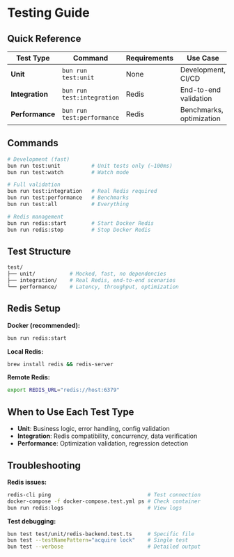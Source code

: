 # Testing Guide

## Quick Reference

| Test Type       | Command                    | Requirements | Use Case                 |
| --------------- | -------------------------- | ------------ | ------------------------ |
| **Unit**        | `bun run test:unit`        | None         | Development, CI/CD       |
| **Integration** | `bun run test:integration` | Redis        | End-to-end validation    |
| **Performance** | `bun run test:performance` | Redis        | Benchmarks, optimization |

## Commands

```bash
# Development (fast)
bun run test:unit          # Unit tests only (~100ms)
bun run test:watch         # Watch mode

# Full validation
bun run test:integration   # Real Redis required
bun run test:performance   # Benchmarks
bun run test:all           # Everything

# Redis management
bun run redis:start        # Start Docker Redis
bun run redis:stop         # Stop Docker Redis
```

## Test Structure

```bash
test/
├── unit/           # Mocked, fast, no dependencies
├── integration/    # Real Redis, end-to-end scenarios
└── performance/    # Latency, throughput, optimization
```

## Redis Setup

**Docker (recommended):**

```bash
bun run redis:start
```

**Local Redis:**

```bash
brew install redis && redis-server
```

**Remote Redis:**

```bash
export REDIS_URL="redis://host:6379"
```

## When to Use Each Test Type

- **Unit**: Business logic, error handling, config validation
- **Integration**: Redis compatibility, concurrency, data verification
- **Performance**: Optimization validation, regression detection

## Troubleshooting

**Redis issues:**

```bash
redis-cli ping                               # Test connection
docker-compose -f docker-compose.test.yml ps # Check container
bun run redis:logs                           # View logs
```

**Test debugging:**

```bash
bun test test/unit/redis-backend.test.ts     # Specific file
bun test --testNamePattern="acquire lock"    # Single test
bun test --verbose                           # Detailed output
```
